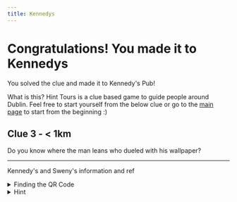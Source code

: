 ```yaml
---
title: Kennedys
---
```


# Congratulations! You made it to Kennedys

You solved the clue and made it to Kennedy's Pub!

What is this? Hint Tours is a clue based game to guide people around Dublin. Feel free to start yourself from the below clue or go to the [main page](https://www.hinttours.com/) to start from the beginning :)

## Clue 3 - < 1km

Do you know where the man leans who dueled with his wallpaper?

---

Kennedy's and Sweny's information and ref


<details>
<summary>
Finding the QR Code</summary>Outer perimeter of  the park where the man gazes
<details><summary>Can't find the QR Code?</summary> Occasionally they will disappear but you can Click here for next <a href="https://www.hinttours.com/ubli">clue</a></details>
</details>

<details><summary>Hint</summary> The man's lover is Lord Alfred Bruce Douglas

<details><summary>Spoiler</summary> Oscar Wilde Statue
<div class="mapouter"><div class="gmap_canvas"><iframe width="600" height="500" id="gmap_canvas" src="https://maps.google.com/maps?q=oscarwilde%20statue%20dublin&t=&z=15&ie=UTF8&iwloc=&output=embed" frameborder="0" scrolling="no" marginheight="0" marginwidth="0"></iframe><a href="https://yt2.org">youtube to mp3</a><br><style>.mapouter{position:relative;text-align:right;height:500px;width:600px;}</style><a href="https://www.embedgooglemap.net"></a><style>.gmap_canvas {overflow:hidden;background:none!important;height:500px;width:600px;}</style></div></div>
</details>
